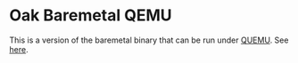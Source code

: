 # Oak Baremetal QEMU

This is a version of the baremetal binary that can be run under
[QUEMU](https://www.qemu.org/). See
[here](experimental/oak_baremetal_loader#starting-the-baremetal-app).
